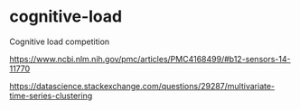 # cognitive-load
Cognitive load competition


https://www.ncbi.nlm.nih.gov/pmc/articles/PMC4168499/#b12-sensors-14-11770

https://datascience.stackexchange.com/questions/29287/multivariate-time-series-clustering
